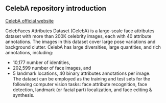 ## CelebA repository introduction
[CelebA official website](https://link.zhihu.com/?target=http%3A//mmlab.ie.cuhk.edu.hk/projects/CelebA.html)  

CelebFaces Attributes Dataset (CelebA) is a large-scale face attributes dataset with more than 200K celebrity images, each with 40 attribute annotations. The images in this dataset cover large pose variations and background clutter. CelebA has large diversities, large quantities, and rich annotations, including:  
* 10,177 number of identities,  
* 202,599 number of face images, and  
* 5 landmark locations, 40 binary attributes annotations per image.  
The dataset can be employed as the training and test sets for the following computer vision tasks: face attribute recognition, face detection, landmark (or facial part) localization, and face editing & synthesis.






